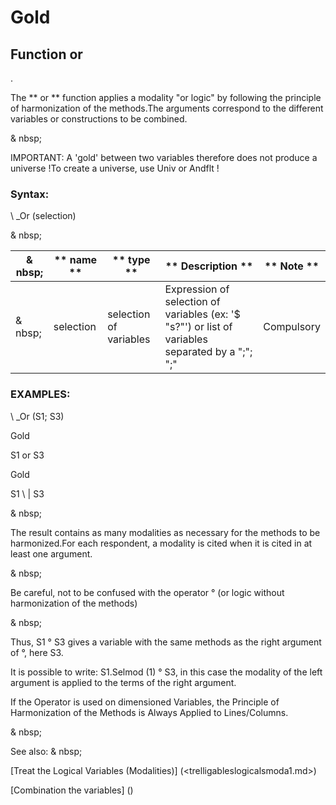 # Gold

## Function or

.

The ** or ** function applies a modality "or logic" by following the principle of harmonization of the methods.The arguments correspond to the different variables or constructions to be combined.

& nbsp;

IMPORTANT: A 'gold' between two variables therefore does not produce a universe \!To create a universe, use Univ or Andflt \!

### Syntax:

\ _Or (selection)

& nbsp;

| & nbsp; | ** name ** | ** type ** | ** Description ** | ** Note ** |
| --- | --- | --- | --- | --- |
| & nbsp; | selection | selection of variables | Expression of selection of variables (ex: '$ "s?"') or list of variables separated by a ";"; ";"| Compulsory |

### EXAMPLES:

\ _Or (S1; S3)

Gold

S1 or S3

Gold

S1 \ | S3

& nbsp;

The result contains as many modalities as necessary for the methods to be harmonized.For each respondent, a modality is cited when it is cited in at least one argument.

& nbsp;

Be careful, not to be confused with the operator ° (or logic without harmonization of the methods)

& nbsp;

Thus, S1 ° S3 gives a variable with the same methods as the right argument of °, here S3.

It is possible to write: S1.Selmod (1) ° S3, in this case the modality of the left argument is applied to the terms of the right argument.

If the Operator is used on dimensioned Variables, the Principle of Harmonization of the Methods is Always Applied to Lines/Columns.

& nbsp;

See also: & nbsp;

[Treat the Logical Variables (Modalities)] (<trelligableslogicalsmoda1.md>)

[Combination the variables] (<combination thevariables1.md>)